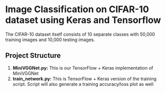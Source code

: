 # Image Classification on CIFAR-10 dataset using Keras and Tensorflow #
The CIFAR-10 dataset itself consists of 10 separate classes with 50,000 training images and 10,000 testing images.

## Project Structure ##
1. **MiniVGGNet.py:** This is our TensorFlow + Keras implementation of MiniVGGNet
2. **train_network.py:** This is TensorFlow + Keras version of the training script. Script will also generate a training accuracy/loss plot as well
